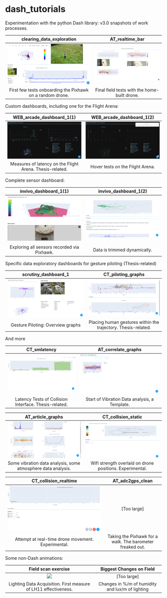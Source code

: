 # dash_tutorials
Experimentation with the python Dash library: v3.0 snapshots of work processes.

clearing_data_exploration             |  AT_realtime_bar
:-------------------------:|:-------------------------:
![](LIVE/clearing_data_exploration.png)  |  ![](LIVE/AT_realtime_bar.png) 
First few tests onboarding the Pixhawk on a random drone. | Final field tests with the home-built drone.

Custom dashboards, including one for the Flight Arena:

WEB_arcade_dashboard_1(1)            |  WEB_arcade_dashboard_1(2)
:-------------------------:|:-------------------------:
![](LIVE/WEB_arcade_dashboard_1(1).png)  |  ![](LIVE/WEB_arcade_dashboard_1(2).png)
Measures of latency on the Flight Arena. Thesis-related. | Hover tests on the Flight Arena.

Complete sensor dashboard:

invivo_dashboard_1(1)            |  invivo_dashboard_1(2)
:-------------------------:|:-------------------------:
![](LIVE/invivo_dashboard_1(1).png)  |  ![](LIVE/invivo_dashboard_1(2).png)
Exploring all sensors recorded via Pixhawk.| Data is trimmed dynamically.

Specific data exploratory dashboards for gesture piloting (Thesis-related)

scrutiny_dashboard_1            |  CT_piloting_graphs
:-------------------------:|:-------------------------:
![](LIVE/scrutiny_dashboard_1.png)  |  ![](LIVE/CT_piloting_graphs.png)
Gesture Piloting: Overview graphs | Placing human gestures within the trajectory. Thesis-related.

And more

CT_smlatency            |  AT_correlate_graphs
:-------------------------:|:-------------------------:
![](LIVE/CT_smlatency.png)  |  ![](LIVE/AT_correlate_graphs.png)
Latency Tests of Collision Interface. Thesis-related. | Start of Vibration Data analysis, a Template.

AT_article_graphs            |  CT_collision_static
:-------------------------:|:-------------------------:
![](LIVE/AT_article_graphs.png)  |  ![](LIVE/CT_collision_static.png)
Some vibration data analysis, some atmosphere data analysis. | Wifi strength overlaid on drone positions. Experimental.

CT_collision_realtime            |  AT_adc2gps_clean
:-------------------------:|:-------------------------:
![](LIVE/CT_collision_realtime.png)  |  [Too large]
Attempt at real-time drone movement. Experimental. | Taking the Pixhawk for a walk. The barometer freaked out.

Some non-Dash animations: 

Field scan exercise            |  Biggest Changes on Field
:-------------------------:|:-------------------------:
![](LIVE/fieldscan_v01.gif)  |  [Too large]
Lighting Data Acquisition. First measure of LH11 effectiveness. | Changes in %/m of humidity and lux/m of lighting